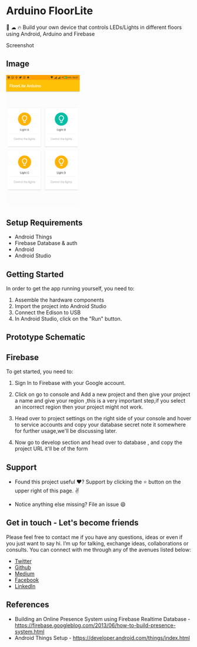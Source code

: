 # Arduino FloorLite

🚨 ☁ 🔥 Build your own device that controls LEDs/Lights in different floors using Android, Arduino and Firebase 

Screenshot

Image
-----

<img src="images/floorLite.png" alt="phone image" width="200px" />

Setup Requirements
----------------

- Android Things
- Firebase Database & auth
- Android
- Android Studio

Getting Started
----------------

In order to get the app running yourself, you need to:

1.  Assemble the hardware components
2.  Import the project into Android Studio
3.  Connect the Edison to USB
4.  In Android Studio, click on the "Run" button.

Prototype Schematic
-------------------


Firebase
--------

To get started, you need to:

1.  Sign In to Firebase with your Google account.

2.  Click on go to console and Add a new project and then give your project a name and give your region ,this is a very important step,if you select an incorrect region then your project might not work.

3.  Head over to project settings on the right side of your console and hover to service accounts and copy your database secret note it somewhere for further usage,we'll be discussing later.

4.  Now go to develop section and head over to database , and copy the project URL it'll be of the form

Support
--------

- Found this project useful ❤️? Support by clicking the ⭐️ button on the upper right of this page. ✌️

- Notice anything else missing? File an issue 😄

Get in touch - Let's become friends
-----------------------------------

Please feel free to contact me if you have any questions, ideas or even if you just want to say hi. I’m up for talking, exchange ideas, collaborations or consults. You can connect with me through any of the avenues listed below:
- [Twitter](https://twitter.com/Ngesa254)
- [Github](https://github.com/ngesa254)
- [Medium](https://medium.com/@ngesa254)
- [Facebook](https://web.facebook.com/marvinngesa)
- [LinkedIn](https://www.linkedin.com/in/engngesamarvin) 

References
----------

- Building an Online Presence System using Firebase Realtime Database - https://firebase.googleblog.com/2013/06/how-to-build-presence-system.html
- Android Things Setup - https://developer.android.com/things/index.html
